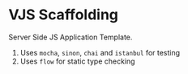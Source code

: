 # VJS Scaffolding

Server Side JS Application Template. 

1. Uses `mocha`, `sinon`, `chai` and `istanbul` for testing
2. Uses `flow` for static type checking
